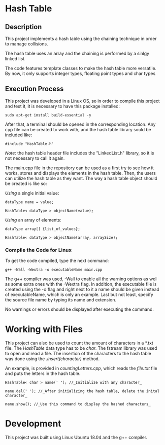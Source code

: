# Hash Table

## Description

This project implements a hash table using the chaining technique in order to manage collisions.

The hash table uses an array and the chaining is performed by a sinlgy linked list.

The code features template classes to make the hash table more versatile. By now, it only supports
integer types, floating point types and char types.

## Execution Process

This project was developed in a Linux OS, so in order to compile this project and test it, it is 
necessary to have this package installed:

```
sudo apt-get install build-essential -y
```

After that, a terminal should be opened in the corresponding location. Any cpp file can be created 
to work with, and the hash table library sould be included like:

```
#include "HashTable.h"
```

_Note_: the hash table header file includes the "LinkedList.h" library, so it is not necessary to 
call it again.

The main.cpp file in the repository can be used as a first try to see how it works, stores and displays the 
elements in the hash table. Then, the users can utilize the hash table as they want.
The way a hash table object should be created is like so:

_Using_ a single initial value:

```
dataType name = value;

HashTable< dataType > objectName(value);
```

_Using_ an array of elements:

```
dataType array[] {list_of_values};

HashTable< dataType > objectName(array, arraySize);
```

### Compile the Code for Linux

_To_ get the code compiled, type the next command:

```
g++ -Wall -Wextra -o executableName main.cpp
```

The g++ compiler was used, -Wall to enable all the warning options as well as some extra ones with the 
-Wextra flag. In addition, the executable file is created using the -o flag and right next to it a name
should be given instead of executableName, which is only an example. Last but not least, specify the source
file name by typing its name and extension.


No warnings or errors should be displayed after executing the command.

# Working with Files

This project can also be used to count the amount of characters in a *.txt file. The _HashTable_ data type has 
to be _char_. The fstream library was used to open and read a file. The insertion of the characters to the hash 
table was done using the _.insert(character)_ method.

An example, is provided in _countingLetters.cpp_, which reads the _file.txt_ file and puts the letters in the hash
table.

```
HashTable< char > name(' '); //_Initialize with any character_

name.del(' '); //_After initializing the hash table, delete the inital character_

name.show(); //_Use this command to display the hashed characters_
```

# Development

This project was built using Linux Ubuntu 18.04 and the g++ compiler.



